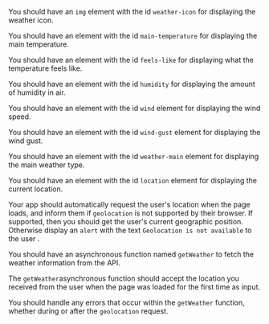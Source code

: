 You should have an `img` element with the id `weather-icon` for displaying the weather icon.

You should have an element with the id `main-temperature` for displaying the main temperature.

You should have an element with the id `feels-like` for displaying what the temperature feels like.

You should have an element with the id `humidity` for displaying the amount of humidity in air.

You should have an element with the id `wind` element for displaying the wind speed.

You should have an element with the id `wind-gust` element for displaying the wind gust.

You should have an element with the id `weather-main` element for displaying the main weather type.

You should have an element with the id `location` element for displaying the current location.

Your app should automatically request the user's location when the page loads, and inform them if `geolocation` is not supported by their browser. If supported, then you should get the user's current geographic position. Otherwise display an `alert` with the text `Geolocation is not available` to the user .

You should have an asynchronous function named `getWeather` to fetch the weather information from the API.

The `getWeather`asynchronous function should accept the location you received from the user when the page was loaded for the first time as input.

You should handle any errors that occur within the `getWeather` function, whether during or after the `geolocation` request.

